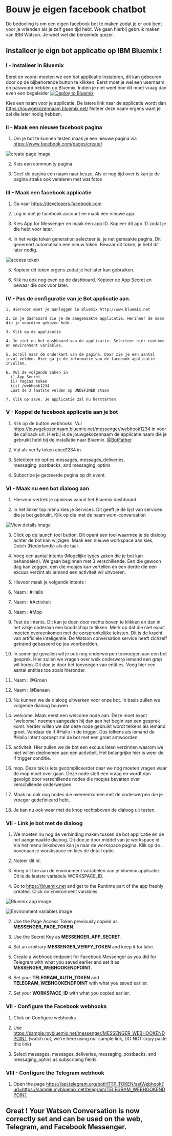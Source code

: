 # Bouw je eigen facebook chatbot
De bedoeling is om een eigen facebook bot te maken zodat je er ook bent voor je vrienden als je zelf geen tijd hebt.
We gaan hierbij gebruik maken van IBM Watson. Je weet wel die beroemde quizer.



## Installeer je eign bot applicatie op IBM Bluemix !

### I - Installeer in Bluemix

  Eerst en vooral moeten we een bot applicatie instaleren, dit kan gebeuren door op de bijbehorende button te klikken. Eerst moet je wel een usernaam en paswoord hebben op Bluemix. Indien je niet weet hoe dit moet vraag dan even een begeleider  [![Deploy to Bluemix](https://bluemix.net/deploy/button.png)](https://bluemix.net/deploy?repository=https://github.com/cattoire/Facebot)

  Kies een naam voor je applicatie. De latere link naar de applicatie wordt dan https://jouwgekozennaam.bluemix.net/ Noteer deze naam ergens want je zal die later nodig hebben.

### II - Maak een nieuwe facebook pagina
  1. Om je bot te kunnen testen maak je een nieuwe pagina via https://www.facebook.com/pages/create/

  ![create page image](readme_images/01_create_facebook_page.png)

  2. Kies een community pagina

  3. Geef de pagina een naam naar keuze. Als er nog tijd over is kan je de pagina straks ook versieren met wat fotos

### III - Maak een facebook applicatie
  1. Ga naar https://developers.facebook.com

  2. Log in met je facebook account en maak een nieuwe app.

  3. Kies App for Messenger en maak  een app ID. Kopieer dit app ID zodat je die hebt voor later.

  4. In het vakje token generation selecteer je, je net gemaakte pagina. Dit genereert automatisch een nieuw token. Bewaar dit token, je hebt dit later nodig.

  ![access token](readme_images/access_token.png)

  5. Kopieer dit token ergens zodat je het later kan gebruiken.

  6. Klik nu ook nog even op de dashboard. Kopieer de App Secret en bewaar die ook voor later.

### IV - Pas de configuratie van je Bot applicatie aan.
    1. Hiervoor moet je aanloggen in Bluemix http://www.bluemix.net

    2. In je dashboard zie je de aangemaakte applicatie. Herinner de naam die je voordien gekozen hebt.

    3. Klik op de applicatie

    4. Je ziet nu het dashboard van de applicatie. Selecteer hier runtime en environment variables.

    5. Scroll naar de onderkant van de pagina. Daar zie je een aantal invul velden. Hier ga je de informatie van de facebook applicatie invullen.

    6. Vul de volgende zaken in
      i) App Secret
      ii) Pagina token
      iii) /webhook1234
      Laat de 3 laatste velden op UNDEFINED staan

    7. Klik op save. Je applicatie zal nu herstarten.


### V - Koppel de facebook applicatie aan je bot
  1. Klik op de button webhooks. Vul https://jouwgekozennaam.bluemix.net/messenger/webhook1234 in voor de callback url. Hierbij is de jouwgekozennaam de applicatie naam die je gebruikt hebt bij de installatie naar Bluemix.
  [@BotFather](https://telegram.me/botfather)

  2. Vul als verify token abcd1234 in.

  3. Selecteer de opties messages, messages_deliveries, messaging_postbacks, and messaging_optins

  4. Subscribe je gecreerde pagina op dit event.




### VI - Maak nu een bot dialoog aan
  1. Hiervoor vertrek je opnieuw vanuit het Bluemix dashboard

  2. In het linker top menu kies je Services. Dit geeft je de lijst van services die je bot gebruikt. Klik op die met de naam wcm-conversation

  ![View details image](readme_images/workspace_id.png)

  3. Click op de launch tool button. Dit opent een tool waarmee je de dialoog achter de bot kan wijzigen. Maak een nieuwe workspace aan kies, Dutch (Nederlands) als de taal.

4. Voeg een aantal intents (Mogelijke types zaken die je bot kan behandelen). We gaan beginnen met 3 verschillende. Een die gewoon dag kan zeggen, een die mopjes kan vertellen en een derde die een excuus verzint als iemand een activiteit wil uitvoeren.

5. Hievoor maak je volgende intents :
  1. Naam : #Hallo
  2. Naam : #Activiteit
  3. Naam : #Mop

6. Test de intents. Dit kan je doen door rechts boven te klikken en dan in het vakje onderaan een boodschap te tikken. Merk op dat die niet exact moeten overeenkomen met de oorspronkelijke teksten. Dit is de kracht van artificiele inteligentie. De Watson conversation service heeft zichzelf getraind gebaseerd op jou voorbeelden.

7. In sommige gevallen wil je ook nog onderwerpen toevoegen aan een bot gesprek. Hier zullen we vragen over welk onderwerp iemand een grap wil horen. Dit doe je door het toevoegen van entities. Voeg hier een aantal entities toe zoals hieronder.
  1. Naam : @Groen
  2. Naam : @Banaan

8. Nu kunnen we de dialoog uitwerken voor onze bot. In basis zullen we volgende dialoog bouwen

  1. welcome. Maak eerst een welcome node aan. Deze moet exact "welcome" noemen aangezien hij dan aan het begin van een gesprek komt. Verder willen we dat deze node gebruikt wordt telkens als iemand groet. Vandaar de if #Hallo in de trigger. Dus telkens als iemand de #Hallo intent oproept zal de bot met een groet antwoorden.

  2. activiteit. Hier zullen we de bot een excuus laten verzinnen waarom we niet willen deelnemen aan een acitviteit. Het belangrijke hier is weer de if trigger conditie.

  3. mop. Deze tak is iets gecompliceerder daar we nog moeten vragen waar de mop moet over gaan. Deze node stelt een vraag en wordt dan gevolgd door verschillende nodes die mopjes bevatten over verschillende onderwerpen.

  4. Maak nu ook nog nodes die overeenkomen met de onderwerpen die je vroeger gedefinieerd hebt.

  5. Je kan nu ook weer met de knop rechtsboven de dialoog uit testen.

### VII - Link je bot met de dialoog

  1. We moeten nu nog de verbinding maken tussen de bot applicatie en de net aangemaakte dialoog. Dit doe je door middel van je workspace id. Via het menu linksboven kan je naar de workspace pagina. Klik op de .. bovenaan je worskspace en kies de detail optie.

  2. Noteer dit id.

  3. Voeg dit toe aan de environment variabelen van je bluemix applicatie. Dit is de laatste variabele WORKSPACE_ID.

  1. Go to https://bluemix.net and get to the Runtime part of the app freshly created. Click on Environment variables.

  ![Bluemix app image](readme_images/bluemix_app.png)

  ![Environment variables image](readme_images/env_variables.png)

  2. Use the Page Access Token previously copied as **MESSENGER_PAGE_TOKEN**.

  3. Use the Secret Key as **MESSENGER_APP_SECRET**.

  4. Set an arbitrary **MESSENGER_VERIFY_TOKEN** and keep it for later.

  5. Create a webhook endpoint for Facebook Messenger as you did for Telegram with what you saved earlier and set it as **MESSENGER_WEBHOOKENDPOINT**.

  6. Set your **TELEGRAM_AUTH_TOKEN** and **TELEGRAM_WEBHOOKENDPOINT** with what you saved earlier.

  7. Set your **WORKSPACE_ID** with what you copied earlier.

### VII - Configure the Facebook webhooks
  1. Click on Configure webhooks

  2. Use https://sample.mybluemix.net/messenger/MESSENGER_WEBHOOKENDPOINT (watch out, we're here using our sample link, DO NOT copy paste this link)

  3. Select messages, messages_deliveries, messaging_postbacks, and messaging_optins as subscribing fields.

### VIII - Configure the Telegram webhook
  1. Open the page https://api.telegram.org/botHTTP_TOKEN/setWebhook?url=https://sample.mybluemix.net/telegram/TELEGRAM_WEBHOOKENDPOINT


## Great ! Your Watson Conversation is now correctly set and can be used on the web, Telegram, and Facebook Messenger.
